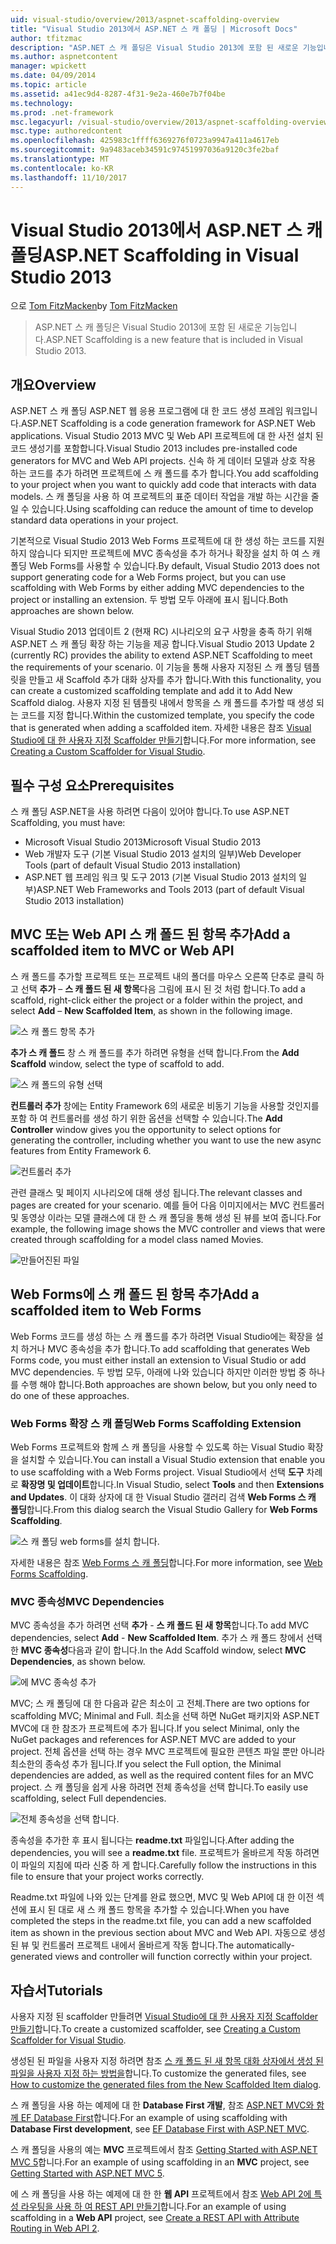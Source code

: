 ```yaml
---
uid: visual-studio/overview/2013/aspnet-scaffolding-overview
title: "Visual Studio 2013에서 ASP.NET 스 캐 폴딩 | Microsoft Docs"
author: tfitzmac
description: "ASP.NET 스 캐 폴딩은 Visual Studio 2013에 포함 된 새로운 기능입니다."
ms.author: aspnetcontent
manager: wpickett
ms.date: 04/09/2014
ms.topic: article
ms.assetid: a41ec9d4-8287-4f31-9e2a-460e7b7f04be
ms.technology: 
ms.prod: .net-framework
msc.legacyurl: /visual-studio/overview/2013/aspnet-scaffolding-overview
msc.type: authoredcontent
ms.openlocfilehash: 425983c1ffff6369276f0723a9947a411a4617eb
ms.sourcegitcommit: 9a9483aceb34591c97451997036a9120c3fe2baf
ms.translationtype: MT
ms.contentlocale: ko-KR
ms.lasthandoff: 11/10/2017
---
```

<a name="aspnet-scaffolding-in-visual-studio-2013"></a><span data-ttu-id="14ed4-103">Visual Studio 2013에서 ASP.NET 스 캐 폴딩</span><span class="sxs-lookup"><span data-stu-id="14ed4-103">ASP.NET Scaffolding in Visual Studio 2013</span></span>
====================
<span data-ttu-id="14ed4-104">으로 [Tom FitzMacken](https://github.com/tfitzmac)</span><span class="sxs-lookup"><span data-stu-id="14ed4-104">by [Tom FitzMacken](https://github.com/tfitzmac)</span></span>

> <span data-ttu-id="14ed4-105">ASP.NET 스 캐 폴딩은 Visual Studio 2013에 포함 된 새로운 기능입니다.</span><span class="sxs-lookup"><span data-stu-id="14ed4-105">ASP.NET Scaffolding is a new feature that is included in Visual Studio 2013.</span></span>


## <a name="overview"></a><span data-ttu-id="14ed4-106">개요</span><span class="sxs-lookup"><span data-stu-id="14ed4-106">Overview</span></span>

<span data-ttu-id="14ed4-107">ASP.NET 스 캐 폴딩 ASP.NET 웹 응용 프로그램에 대 한 코드 생성 프레임 워크입니다.</span><span class="sxs-lookup"><span data-stu-id="14ed4-107">ASP.NET Scaffolding is a code generation framework for ASP.NET Web applications.</span></span> <span data-ttu-id="14ed4-108">Visual Studio 2013 MVC 및 Web API 프로젝트에 대 한 사전 설치 된 코드 생성기를 포함합니다.</span><span class="sxs-lookup"><span data-stu-id="14ed4-108">Visual Studio 2013 includes pre-installed code generators for MVC and Web API projects.</span></span> <span data-ttu-id="14ed4-109">신속 하 게 데이터 모델과 상호 작용 하는 코드를 추가 하려면 프로젝트에 스 캐 폴드를 추가 합니다.</span><span class="sxs-lookup"><span data-stu-id="14ed4-109">You add scaffolding to your project when you want to quickly add code that interacts with data models.</span></span> <span data-ttu-id="14ed4-110">스 캐 폴딩을 사용 하 여 프로젝트의 표준 데이터 작업을 개발 하는 시간을 줄일 수 있습니다.</span><span class="sxs-lookup"><span data-stu-id="14ed4-110">Using scaffolding can reduce the amount of time to develop standard data operations in your project.</span></span>

<span data-ttu-id="14ed4-111">기본적으로 Visual Studio 2013 Web Forms 프로젝트에 대 한 생성 하는 코드를 지원 하지 않습니다 되지만 프로젝트에 MVC 종속성을 추가 하거나 확장을 설치 하 여 스 캐 폴딩 Web Forms를 사용할 수 있습니다.</span><span class="sxs-lookup"><span data-stu-id="14ed4-111">By default, Visual Studio 2013 does not support generating code for a Web Forms project, but you can use scaffolding with Web Forms by either adding MVC dependencies to the project or installing an extension.</span></span> <span data-ttu-id="14ed4-112">두 방법 모두 아래에 표시 됩니다.</span><span class="sxs-lookup"><span data-stu-id="14ed4-112">Both approaches are shown below.</span></span>

<span data-ttu-id="14ed4-113">Visual Studio 2013 업데이트 2 (현재 RC) 시나리오의 요구 사항을 충족 하기 위해 ASP.NET 스 캐 폴딩 확장 하는 기능을 제공 합니다.</span><span class="sxs-lookup"><span data-stu-id="14ed4-113">Visual Studio 2013 Update 2 (currently RC) provides the ability to extend ASP.NET Scaffolding to meet the requirements of your scenario.</span></span> <span data-ttu-id="14ed4-114">이 기능을 통해 사용자 지정된 스 캐 폴딩 템플릿을 만들고 새 Scaffold 추가 대화 상자를 추가 합니다.</span><span class="sxs-lookup"><span data-stu-id="14ed4-114">With this functionality, you can create a customized scaffolding template and add it to Add New Scaffold dialog.</span></span> <span data-ttu-id="14ed4-115">사용자 지정 된 템플릿 내에서 항목을 스 캐 폴드를 추가할 때 생성 되는 코드를 지정 합니다.</span><span class="sxs-lookup"><span data-stu-id="14ed4-115">Within the customized template, you specify the code that is generated when adding a scaffolded item.</span></span> <span data-ttu-id="14ed4-116">자세한 내용은 참조 [Visual Studio에 대 한 사용자 지정 Scaffolder 만들기](https://go.microsoft.com/fwlink/p/?LinkId=395029)합니다.</span><span class="sxs-lookup"><span data-stu-id="14ed4-116">For more information, see [Creating a Custom Scaffolder for Visual Studio](https://go.microsoft.com/fwlink/p/?LinkId=395029).</span></span>

## <a name="prerequisites"></a><span data-ttu-id="14ed4-117">필수 구성 요소</span><span class="sxs-lookup"><span data-stu-id="14ed4-117">Prerequisites</span></span>

<span data-ttu-id="14ed4-118">스 캐 폴딩 ASP.NET을 사용 하려면 다음이 있어야 합니다.</span><span class="sxs-lookup"><span data-stu-id="14ed4-118">To use ASP.NET Scaffolding, you must have:</span></span>

- <span data-ttu-id="14ed4-119">Microsoft Visual Studio 2013</span><span class="sxs-lookup"><span data-stu-id="14ed4-119">Microsoft Visual Studio 2013</span></span>
- <span data-ttu-id="14ed4-120">Web 개발자 도구 (기본 Visual Studio 2013 설치의 일부)</span><span class="sxs-lookup"><span data-stu-id="14ed4-120">Web Developer Tools (part of default Visual Studio 2013 installation)</span></span>
- <span data-ttu-id="14ed4-121">ASP.NET 웹 프레임 워크 및 도구 2013 (기본 Visual Studio 2013 설치의 일부)</span><span class="sxs-lookup"><span data-stu-id="14ed4-121">ASP.NET Web Frameworks and Tools 2013 (part of default Visual Studio 2013 installation)</span></span>

## <a name="add-a-scaffolded-item-to-mvc-or-web-api"></a><span data-ttu-id="14ed4-122">MVC 또는 Web API 스 캐 폴드 된 항목 추가</span><span class="sxs-lookup"><span data-stu-id="14ed4-122">Add a scaffolded item to MVC or Web API</span></span>

<span data-ttu-id="14ed4-123">스 캐 폴드를 추가할 프로젝트 또는 프로젝트 내의 폴더를 마우스 오른쪽 단추로 클릭 하 고 선택 **추가** – **스 캐 폴드 된 새 항목**다음 그림에 표시 된 것 처럼 합니다.</span><span class="sxs-lookup"><span data-stu-id="14ed4-123">To add a scaffold, right-click either the project or a folder within the project, and select **Add** – **New Scaffolded Item**, as shown in the following image.</span></span>

![스 캐 폴드 항목 추가](aspnet-scaffolding-overview/_static/image1.png)

<span data-ttu-id="14ed4-125">**추가 스 캐 폴드** 창 스 캐 폴드를 추가 하려면 유형을 선택 합니다.</span><span class="sxs-lookup"><span data-stu-id="14ed4-125">From the **Add Scaffold** window, select the type of scaffold to add.</span></span>

![스 캐 폴드의 유형 선택](aspnet-scaffolding-overview/_static/image2.png)

<span data-ttu-id="14ed4-127">**컨트롤러 추가** 창에는 Entity Framework 6의 새로운 비동기 기능을 사용할 것인지를 포함 하 여 컨트롤러를 생성 하기 위한 옵션을 선택할 수 있습니다.</span><span class="sxs-lookup"><span data-stu-id="14ed4-127">The **Add Controller** window gives you the opportunity to select options for generating the controller, including whether you want to use the new async features from Entity Framework 6.</span></span>

![컨트롤러 추가](aspnet-scaffolding-overview/_static/image3.png)

<span data-ttu-id="14ed4-129">관련 클래스 및 페이지 시나리오에 대해 생성 됩니다.</span><span class="sxs-lookup"><span data-stu-id="14ed4-129">The relevant classes and pages are created for your scenario.</span></span> <span data-ttu-id="14ed4-130">예를 들어 다음 이미지에서는 MVC 컨트롤러 및 동영상 이라는 모델 클래스에 대 한 스 캐 폴딩을 통해 생성 된 뷰를 보여 줍니다.</span><span class="sxs-lookup"><span data-stu-id="14ed4-130">For example, the following image shows the MVC controller and views that were created through scaffolding for a model class named Movies.</span></span>

![만들어진된 파일](aspnet-scaffolding-overview/_static/image4.png)

## <a name="add-a-scaffolded-item-to-web-forms"></a><span data-ttu-id="14ed4-132">Web Forms에 스 캐 폴드 된 항목 추가</span><span class="sxs-lookup"><span data-stu-id="14ed4-132">Add a scaffolded item to Web Forms</span></span>

<span data-ttu-id="14ed4-133">Web Forms 코드를 생성 하는 스 캐 폴드를 추가 하려면 Visual Studio에는 확장을 설치 하거나 MVC 종속성을 추가 합니다.</span><span class="sxs-lookup"><span data-stu-id="14ed4-133">To add scaffolding that generates Web Forms code, you must either install an extension to Visual Studio or add MVC dependencies.</span></span> <span data-ttu-id="14ed4-134">두 방법 모두, 아래에 나와 있습니다 하지만 이러한 방법 중 하나를 수행 해야 합니다.</span><span class="sxs-lookup"><span data-stu-id="14ed4-134">Both approaches are shown below, but you only need to do one of these approaches.</span></span>

### <a name="web-forms-scaffolding-extension"></a><span data-ttu-id="14ed4-135">Web Forms 확장 스 캐 폴딩</span><span class="sxs-lookup"><span data-stu-id="14ed4-135">Web Forms Scaffolding Extension</span></span>

<span data-ttu-id="14ed4-136">Web Forms 프로젝트와 함께 스 캐 폴딩을 사용할 수 있도록 하는 Visual Studio 확장을 설치할 수 있습니다.</span><span class="sxs-lookup"><span data-stu-id="14ed4-136">You can install a Visual Studio extension that enable you to use scaffolding with a Web Forms project.</span></span> <span data-ttu-id="14ed4-137">Visual Studio에서 선택 **도구** 차례로 **확장명 및 업데이트**합니다.</span><span class="sxs-lookup"><span data-stu-id="14ed4-137">In Visual Studio, select **Tools** and then **Extensions and Updates**.</span></span> <span data-ttu-id="14ed4-138">이 대화 상자에 대 한 Visual Studio 갤러리 검색 **Web Forms 스 캐 폴딩**합니다.</span><span class="sxs-lookup"><span data-stu-id="14ed4-138">From this dialog search the Visual Studio Gallery for **Web Forms Scaffolding**.</span></span>

![스 캐 폴딩 web forms를 설치 합니다.](aspnet-scaffolding-overview/_static/image5.png)

<span data-ttu-id="14ed4-140">자세한 내용은 참조 [Web Forms 스 캐 폴딩](https://go.microsoft.com/fwlink/p/?LinkId=396478)합니다.</span><span class="sxs-lookup"><span data-stu-id="14ed4-140">For more information, see [Web Forms Scaffolding](https://go.microsoft.com/fwlink/p/?LinkId=396478).</span></span>

### <a name="mvc-dependencies"></a><span data-ttu-id="14ed4-141">MVC 종속성</span><span class="sxs-lookup"><span data-stu-id="14ed4-141">MVC Dependencies</span></span>

<span data-ttu-id="14ed4-142">MVC 종속성을 추가 하려면 선택 **추가** - **스 캐 폴드 된 새 항목**합니다.</span><span class="sxs-lookup"><span data-stu-id="14ed4-142">To add MVC dependencies, select **Add** - **New Scaffolded Item**.</span></span> <span data-ttu-id="14ed4-143">추가 스 캐 폴드 창에서 선택한 **MVC 종속성**다음과 같이 합니다.</span><span class="sxs-lookup"><span data-stu-id="14ed4-143">In the Add Scaffold window, select **MVC Dependencies**, as shown below.</span></span>

![에 MVC 종속성 추가](aspnet-scaffolding-overview/_static/image6.png)

<span data-ttu-id="14ed4-145">MVC; 스 캐 폴딩에 대 한 다음과 같은 최소이 고 전체.</span><span class="sxs-lookup"><span data-stu-id="14ed4-145">There are two options for scaffolding MVC; Minimal and Full.</span></span> <span data-ttu-id="14ed4-146">최소을 선택 하면 NuGet 패키지와 ASP.NET MVC에 대 한 참조가 프로젝트에 추가 됩니다.</span><span class="sxs-lookup"><span data-stu-id="14ed4-146">If you select Minimal, only the NuGet packages and references for ASP.NET MVC are added to your project.</span></span> <span data-ttu-id="14ed4-147">전체 옵션을 선택 하는 경우 MVC 프로젝트에 필요한 콘텐츠 파일 뿐만 아니라 최소한의 종속성 추가 됩니다.</span><span class="sxs-lookup"><span data-stu-id="14ed4-147">If you select the Full option, the Minimal dependencies are added, as well as the required content files for an MVC project.</span></span> <span data-ttu-id="14ed4-148">스 캐 폴딩을 쉽게 사용 하려면 전체 종속성을 선택 합니다.</span><span class="sxs-lookup"><span data-stu-id="14ed4-148">To easily use scaffolding, select Full dependencies.</span></span>

![전체 종속성을 선택 합니다.](aspnet-scaffolding-overview/_static/image7.png)

<span data-ttu-id="14ed4-150">종속성을 추가한 후 표시 됩니다는 **readme.txt** 파일입니다.</span><span class="sxs-lookup"><span data-stu-id="14ed4-150">After adding the dependencies, you will see a **readme.txt** file.</span></span> <span data-ttu-id="14ed4-151">프로젝트가 올바르게 작동 하려면이 파일의 지침에 따라 신중 하 게 합니다.</span><span class="sxs-lookup"><span data-stu-id="14ed4-151">Carefully follow the instructions in this file to ensure that your project works correctly.</span></span>

<span data-ttu-id="14ed4-152">Readme.txt 파일에 나와 있는 단계를 완료 했으면, MVC 및 Web API에 대 한 이전 섹션에 표시 된 대로 새 스 캐 폴드 항목을 추가할 수 있습니다.</span><span class="sxs-lookup"><span data-stu-id="14ed4-152">When you have completed the steps in the readme.txt file, you can add a new scaffolded item as shown in the previous section about MVC and Web API.</span></span> <span data-ttu-id="14ed4-153">자동으로 생성 된 뷰 및 컨트롤러 프로젝트 내에서 올바르게 작동 합니다.</span><span class="sxs-lookup"><span data-stu-id="14ed4-153">The automatically-generated views and controller will function correctly within your project.</span></span>

## <a name="tutorials"></a><span data-ttu-id="14ed4-154">자습서</span><span class="sxs-lookup"><span data-stu-id="14ed4-154">Tutorials</span></span>

<span data-ttu-id="14ed4-155">사용자 지정 된 scaffolder 만들려면 [Visual Studio에 대 한 사용자 지정 Scaffolder 만들기](https://go.microsoft.com/fwlink/p/?LinkId=395029)합니다.</span><span class="sxs-lookup"><span data-stu-id="14ed4-155">To create a customized scaffolder, see [Creating a Custom Scaffolder for Visual Studio](https://go.microsoft.com/fwlink/p/?LinkId=395029).</span></span>

<span data-ttu-id="14ed4-156">생성된 된 파일을 사용자 지정 하려면 참조 [스 캐 폴드 된 새 항목 대화 상자에서 생성 된 파일을 사용자 지정 하는 방법을](https://blogs.msdn.com/b/webdev/archive/2013/12/26/how-to-customize-the-generated-files-from-the-new-scaffolded-item-dialog.aspx)합니다.</span><span class="sxs-lookup"><span data-stu-id="14ed4-156">To customize the generated files, see [How to customize the generated files from the New Scaffolded Item dialog](https://blogs.msdn.com/b/webdev/archive/2013/12/26/how-to-customize-the-generated-files-from-the-new-scaffolded-item-dialog.aspx).</span></span>

<span data-ttu-id="14ed4-157">스 캐 폴딩을 사용 하는 예제에 대 한 **Database First 개발**, 참조 [ASP.NET MVC와 함께 EF Database First](../../../mvc/overview/getting-started/database-first-development/setting-up-database.md)합니다.</span><span class="sxs-lookup"><span data-stu-id="14ed4-157">For an example of using scaffolding with **Database First development**, see [EF Database First with ASP.NET MVC](../../../mvc/overview/getting-started/database-first-development/setting-up-database.md).</span></span>

<span data-ttu-id="14ed4-158">스 캐 폴딩을 사용의 예는 **MVC** 프로젝트에서 참조 [Getting Started with ASP.NET MVC 5](../../../mvc/overview/getting-started/introduction/getting-started.md)합니다.</span><span class="sxs-lookup"><span data-stu-id="14ed4-158">For an example of using scaffolding in an **MVC** project, see [Getting Started with ASP.NET MVC 5](../../../mvc/overview/getting-started/introduction/getting-started.md).</span></span>

<span data-ttu-id="14ed4-159">에 스 캐 폴딩을 사용 하는 예제에 대 한 한 **웹 API** 프로젝트에서 참조 [Web API 2에 특성 라우팅을 사용 하 여 REST API 만들기](../../../web-api/overview/web-api-routing-and-actions/create-a-rest-api-with-attribute-routing.md)합니다.</span><span class="sxs-lookup"><span data-stu-id="14ed4-159">For an example of using scaffolding in a **Web API** project, see [Create a REST API with Attribute Routing in Web API 2](../../../web-api/overview/web-api-routing-and-actions/create-a-rest-api-with-attribute-routing.md).</span></span>
